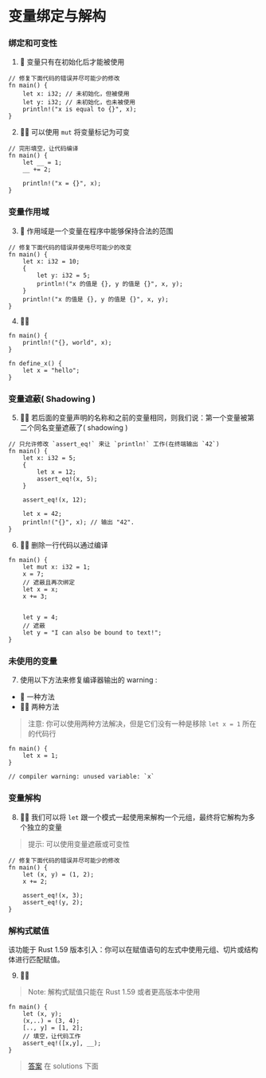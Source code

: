 # 变量绑定与解构

### 绑定和可变性

1. 🌟 变量只有在初始化后才能被使用

```rust,editable
// 修复下面代码的错误并尽可能少的修改
fn main() {
    let x: i32; // 未初始化，但被使用
    let y: i32; // 未初始化，也未被使用
    println!("x is equal to {}", x);
}
```

2. 🌟🌟 可以使用 `mut` 将变量标记为可变

```rust,editable
// 完形填空，让代码编译
fn main() {
    let __ = 1;
    __ += 2;

    println!("x = {}", x);
}
```

### 变量作用域

3. 🌟 作用域是一个变量在程序中能够保持合法的范围

```rust,editable
// 修复下面代码的错误并使用尽可能少的改变
fn main() {
    let x: i32 = 10;
    {
        let y: i32 = 5;
        println!("x 的值是 {}, y 的值是 {}", x, y);
    }
    println!("x 的值是 {}, y 的值是 {}", x, y);
}
```

4. 🌟🌟

```rust,editable// 修复错误
fn main() {
    println!("{}, world", x);
}

fn define_x() {
    let x = "hello";
}
```

### 变量遮蔽( Shadowing )

5. 🌟🌟 若后面的变量声明的名称和之前的变量相同，则我们说：第一个变量被第二个同名变量遮蔽了( shadowing )

```rust,editable
// 只允许修改 `assert_eq!` 来让 `println!` 工作(在终端输出 `42`)
fn main() {
    let x: i32 = 5;
    {
        let x = 12;
        assert_eq!(x, 5);
    }

    assert_eq!(x, 12);

    let x = 42;
    println!("{}", x); // 输出 "42".
}
```

6. 🌟🌟 删除一行代码以通过编译

```rust,editable
fn main() {
    let mut x: i32 = 1;
    x = 7;
    // 遮蔽且再次绑定
    let x = x;
    x += 3;


    let y = 4;
    // 遮蔽
    let y = "I can also be bound to text!";
}
```

### 未使用的变量

7. 使用以下方法来修复编译器输出的 warning :

- 🌟 一种方法
- 🌟🌟 两种方法

> 注意: 你可以使用两种方法解决，但是它们没有一种是移除 `let x = 1` 所在的代码行

```rust,editable
fn main() {
    let x = 1;
}

// compiler warning: unused variable: `x`
```

### 变量解构

8. 🌟🌟 我们可以将 `let` 跟一个模式一起使用来解构一个元组，最终将它解构为多个独立的变量

> 提示: 可以使用变量遮蔽或可变性

```rust,editable
// 修复下面代码的错误并尽可能少的修改
fn main() {
    let (x, y) = (1, 2);
    x += 2;

    assert_eq!(x, 3);
    assert_eq!(y, 2);
}
```

### 解构式赋值

该功能于 Rust 1.59 版本引入：你可以在赋值语句的左式中使用元组、切片或结构体进行匹配赋值。

9. 🌟🌟

> Note: 解构式赋值只能在 Rust 1.59 或者更高版本中使用

```rust,editable
fn main() {
    let (x, y);
    (x,..) = (3, 4);
    [.., y] = [1, 2];
    // 填空，让代码工作
    assert_eq!([x,y], __);
}
```

> [答案](https://github.com/sunface/rust-by-practice/blob/master/solutions/variables.md) 在 solutions 下面
